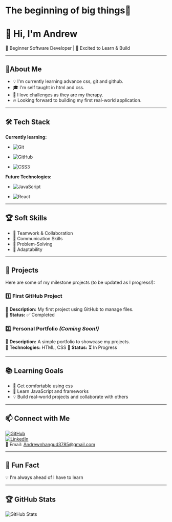 # The beginning of big things🚀

# 👋 Hi, I'm Andrew

🌱 Beginner Software Developer | 🚀 Excited to Learn & Build

---

## 🎯About Me

- 💡 I'm currently learning advance css, git and github.
- 🎓 I'm self taught in html and css.
- 🤖 I love challenges as they are my therapy.
- 🔥 Looking forward to building my first real-world application.

---

## 🛠️ Tech Stack

**Currently learning:**

- ![Git](https://img.shields.io/badge/-Git-F05032?style=flat&logo=git&logoColor=white)

- ![GitHub](https://img.shields.io/badge/-GitHub-181717?style=flat-circle&logo=github)
 
- ![CSS3](https://img.shields.io/badge/-CSS3-black?style=flat-circle&logo=css3)

**Future Technologies:**

- ![JavaScript](https://img.shields.io/badge/-JavaScript-black?style=flat-circle&logo=javascript)

- ![React](https://img.shields.io/badge/-React-black?style=flat-circle&logo=react)

---

## 🏆 Soft Skills

- 🤝 Teamwork & Collaboration
- 📢 Communication Skills
- 🎯 Problem-Solving
- 🚀 Adaptability

---

## 📌 Projects

Here are some of my milestone projects (to be updated as I progress!):

### **1️⃣ First GitHub Project**

🔹 **Description:** My first project using GitHub to manage files.  
🔹 **Status:** ✅ Completed

### **2️⃣ Personal Portfolio** _(Coming Soon!)_

🔹 **Description:** A simple portfolio to showcase my projects.  
🔹 **Technologies:** HTML, CSS
🔹 **Status:** ⏳ In Progress

---

## 📚 Learning Goals

- 🚀 Get comfortable using css
- 🎨 Learn JavaScript and frameworks
- 💡 Build real-world projects and collaborate with others

---

## 📫 Connect with Me

[![GitHub](https://img.shields.io/badge/-GitHub-181717?style=flat&logo=github&logoColor=white)](https://github.com/Andrew-nhangud?tab=repositories)  
[![LinkedIn](https://img.shields.io/badge/-LinkedIn-blue?style=flat&logo=linkedin&logoColor=white)](https://www.linkedin.com/in/andrew-nhangud-149219352/)  
📧 Email: [Andrewnhangud3785@gmail.com](mailto:Andrewnhangud3785@gmail.com)

---

## 🚀 Fun Fact

💡 I'm always ahead of I have to learn

---

## 🏆 GitHub Stats

![GitHub Stats](https://github-readme-stats.vercel.app/api?username=yourusername&show_icons=true&theme=radical)
